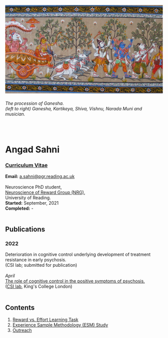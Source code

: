 <p align="center"> <img width="900" src="imgs/intro.png" alt="ganesha"> </p>

###### *The procession of Ganesha.* <br> *(left to right) Ganesha, Kartikeya, Shiva, Vishnu, Narada Muni and musician.*
<br>

# Angad Sahni 
### [Curriculum Vitae](pdfs/CV.pdf) 
**Email:** a.sahni@pgr.reading.ac.uk 
<br><br>
Neuroscience PhD student,<br>
[Neuroscience of Reward Group (NRG)](https://www.nrg-lab.co.uk/),<br> 
University of Reading.<br>
**Started:** September, 2021 <br>
**Completed:** - 
<br>
<br>

## Publications

### 2022
Deterioration in cognitive control underlying development of treatment resistance in early psychosis. <br>
(CSI lab; submitted for publication)
<br><br>
*April*<br>
[The role of cognitive control in the positive symptoms of psychosis.](https://doi.org/10.1016/j.nicl.2022.103004) <br> 
([CSI lab](http://www.csilab.org/), King's College London) 
<br> 
<br> 



## Contents 
1. [Reward vs. Effort Learning Task](task.md) <br>
2. [Experience Sample Methodology (ESM) Study](esm1.md) <br>
3. [Outreach](outreach.md) <br>

